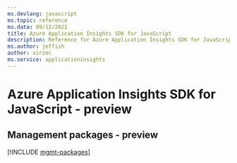 ```yaml
---
ms.devlang: javascript
ms.topic: reference
ms.data: 09/12/2022
title: Azure Application Insights SDK for JavaScript
description: Reference for Azure Application Insights SDK for JavaScript
ms.author: jeffish
author: xirzec
ms.service: applicationinsights
---
```

# Azure Application Insights SDK for JavaScript - preview

## Management packages - preview
[!INCLUDE [mgmt-packages](application-insights-mgmt-index.md)]
